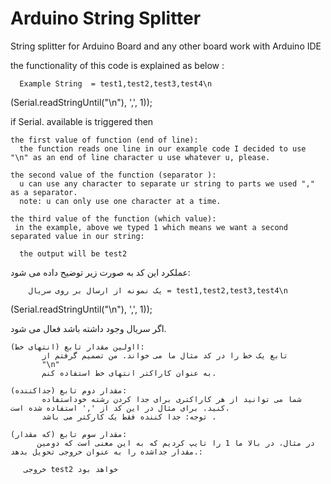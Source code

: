 # Arduino String Splitter
String splitter for Arduino Board and any other board work with Arduino IDE

the functionality of this code is explained as below : 

      Example String  = test1,test2,test3,test4\n

      
(Serial.readStringUntil("\n"), ',', 1));

if Serial. available is triggered then 

    the first value of function (end of line): 
      the function reads one line in our example code I decided to use "\n" as an end of line character u use whatever u, please.

    the second value of the function (separator ):
      u can use any character to separate ur string to parts we used "," as a separator.
      note: u can only use one character at a time.
    
    the third value of the function (which value):
     in the example, above we typed 1 which means we want a second separated value in our string:
     
      the output will be test2


عملکرد این کد به صورت زیر توضیح داده می شود:

        یک نمونه از ارسال بر روی سریال = test1,test2,test3,test4\n 

(Serial.readStringUntil("\n"), ',', 1));

اگر سریال وجود داشته باشد فعال می شود.

    ااولین مقدار تابع (انتهای خط):
           تابع یک خط را در کد مثال ما می خواند. من تصمیم گرفتم از 
           "\n"
           به عنوان کاراکتر انتهای خط استفاده کنم.
       
    مقدار دوم تابع (جداکننده):
           شما می توانید از هر کاراکتری برای جدا کردن رشته خوداستفاده کنید. برای مثال در این کد از ',' استفاده شده است.
           توجه: جدا کننده فقط یک کارکتر می باشد .
    
    مقدار سوم تابع (که مقدار):
          در مثال، در بالا ما 1 را تایپ کردیم که به این معنی است که دومین مقدار جداشده را به عنوان خروجی تحویل بدهد.:
     
       خروجی test2 خواهد بود
       



